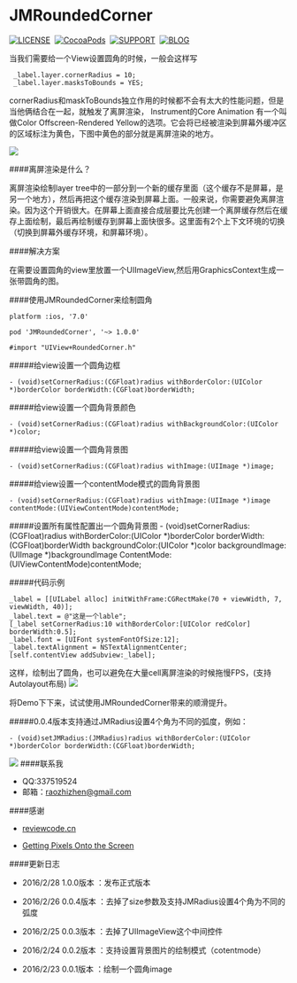 # JMRoundedCorner

[![LICENSE](https://img.shields.io/badge/license-MIT-green.svg?style=flat)](https://raw.githubusercontent.com/raozhizhen/JMRoundedCorner/master/LICENSE)&nbsp;
[![CocoaPods](http://img.shields.io/cocoapods/v/JMRoundedCorner.svg?style=flat)](http://cocoapods.org/?q=JMRoundedCorner)&nbsp;
[![SUPPORT](https://img.shields.io/badge/support-iOS%207%2B%20-blue.svg?style=flat)](https://en.wikipedia.org/wiki/IOS_7)&nbsp;
[![BLOG](https://img.shields.io/badge/blog-raozhizhen.com-orange.svg?style=flat)](http://raozhizhen.com)&nbsp;

当我们需要给一个View设置圆角的时候，一般会这样写
	
	 _label.layer.cornerRadius = 10;
  	 _label.layer.masksToBounds = YES;
  	 
cornerRadius和maskToBounds独立作用的时候都不会有太大的性能问题，但是当他俩结合在一起，就触发了离屏渲染，
Instrument的Core Animation 有一个叫做Color Offscreen-Rendered Yellow的选项。它会将已经被渲染到屏幕外缓冲区的区域标注为黄色，下图中黄色的部分就是离屏渲染的地方。

![](https://github.com/raozhizhen/JMRoundedCorner/blob/master/IMG_2582.PNG?raw=true)

####离屏渲染是什么？

离屏渲染绘制layer tree中的一部分到一个新的缓存里面（这个缓存不是屏幕，是另一个地方），然后再把这个缓存渲染到屏幕上面。一般来说，你需要避免离屏渲染。因为这个开销很大。在屏幕上面直接合成层要比先创建一个离屏缓存然后在缓存上面绘制，最后再绘制缓存到屏幕上面快很多。这里面有2个上下文环境的切换（切换到屏幕外缓存环境，和屏幕环境）。

####解决方案

在需要设置圆角的view里放置一个UIImageView,然后用GraphicsContext生成一张带圆角的图。

####使用JMRoundedCorner来绘制圆角


	platform :ios, '7.0'
	
	pod 'JMRoundedCorner', '~> 1.0.0'
	
	#import "UIView+RoundedCorner.h"

	
	
#####给view设置一个圆角边框

	- (void)setCornerRadius:(CGFloat)radius withBorderColor:(UIColor *)borderColor borderWidth:(CGFloat)borderWidth;

#####给view设置一个圆角背景颜色

	- (void)setCornerRadius:(CGFloat)radius withBackgroundColor:(UIColor *)color;

#####给view设置一个圆角背景图

	- (void)setCornerRadius:(CGFloat)radius withImage:(UIImage *)image;

#####给view设置一个contentMode模式的圆角背景图

	- (void)setCornerRadius:(CGFloat)radius withImage:(UIImage *)image contentMode:(UIViewContentMode)contentMode;

#####设置所有属性配置出一个圆角背景图
	- (void)setCornerRadius:(CGFloat)radius withBorderColor:(UIColor *)borderColor borderWidth:(CGFloat)borderWidth backgroundColor:(UIColor *)color backgroundImage:(UIImage *)backgroundImage ContentMode:(UIViewContentMode)contentMode;


#####代码示例

    _label = [[UILabel alloc] initWithFrame:CGRectMake(70 + viewWidth, 7, viewWidth, 40)];
    _label.text = @"这是一个lable";
    [_label setCornerRadius:10 withBorderColor:[UIColor redColor] borderWidth:0.5];
    _label.font = [UIFont systemFontOfSize:12];
    _label.textAlignment = NSTextAlignmentCenter;
    [self.contentView addSubview:_label];

这样，绘制出了圆角，也可以避免在大量cell离屏渲染的时候拖慢FPS，(支持Autolayout布局)
![](https://github.com/raozhizhen/JMRoundedCorner/blob/master/IMG_2580.PNG?raw=true)


将Demo下下来，试试使用JMRoundedCorner带来的顺滑提升。

#####0.0.4版本支持通过JMRadius设置4个角为不同的弧度，例如：

	- (void)setJMRadius:(JMRadius)radius withBorderColor:(UIColor *)borderColor borderWidth:(CGFloat)borderWidth;


![](https://github.com/raozhizhen/JMRoundedCorner/blob/master/IMG_2592.PNG?raw=true)
####联系我

- QQ:337519524
- 邮箱：raozhizhen@gmail.com

####感谢

- [reviewcode.cn](http://www.reviewcode.cn/article.html?reviewId=7)

- [Getting Pixels Onto the Screen](https://www.objc.io/issues/3-views/moving-pixels-onto-the-screen/)


####更新日志

- 2016/2/28  1.0.0版本 ：发布正式版本

- 2016/2/26  0.0.4版本 ：去掉了size参数及支持JMRadius设置4个角为不同的弧度

- 2016/2/25  0.0.3版本 ：去掉了UIImageView这个中间控件

- 2016/2/24  0.0.2版本 ：支持设置背景图片的绘制模式（cotentmode）

- 2016/2/23  0.0.1版本 ：绘制一个圆角image
